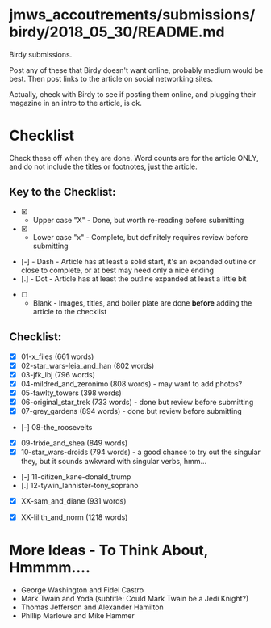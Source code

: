 
# jmws_accoutrements/submissions/birdy/2018_05_30/README.md

Birdy submissions.

Post any of these that Birdy doesn't want online, probably medium would be best.
Then post links to the article on social networking sites.

Actually, check with Birdy to see if posting them online, and plugging their magazine in an intro to the article, is ok.

# Checklist

Check these off when they are done.
Word counts are for the article ONLY, and do not include the titles or footnotes, just the article.

## Key to the Checklist:

- [X] - Upper case "X" - Done, but worth re-reading before submitting
- [x] - Lower case "x" - Complete, but definitely requires review before submitting
- [-] - Dash - Article has at least a solid start, it's an expanded outline or close to complete, or at best may need only a nice ending
- [.] - Dot - Article has at least the outline expanded at least a little bit
- [ ] - Blank - Images, titles, and boiler plate are done **before** adding the article to the checklist

## Checklist:

- [X] 01-x_files (661 words)
- [X] 02-star_wars-leia_and_han (802 words)
- [X] 03-jfk_lbj (796 words)
- [X] 04-mildred_and_zeronimo (808 words) - may want to add photos?
- [X] 05-fawlty_towers (398 words)
- [x] 06-original_star_trek (733 words) - done but review before submitting
- [x] 07-grey_gardens (894 words) - done but review before submitting
- [-] 08-the_roosevelts
- [x] 09-trixie_and_shea (849 words)
- [x] 10-star_wars-droids (794 words) - a good chance to try out the singular they, but it sounds awkward with singular verbs, hmm...
- [-] 11-citizen_kane-donald_trump
- [.] 12-tywin_lannister-tony_soprano
- [x] XX-sam_and_diane (931 words)
- [x] XX-lilith_and_norm (1218 words)


# More Ideas - To Think About, Hmmmm....

- George Washington and Fidel Castro
- Mark Twain and Yoda (subtitle: Could Mark Twain be a Jedi Knight?)
- Thomas Jefferson and Alexander Hamilton
- Phillip Marlowe and Mike Hammer


